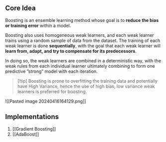 ## Core Idea
 Boosting is an ensemble learning method whose goal is to **reduce the bias or training error** within a model.
 
Boosting also uses homogeneous weak learners, and each weak learner trains using a random sample of data from the dataset. The training of each weak learner is done **sequentially**, with the goal that each weak learner will **learn from, adapt, and try to compensate for its predecessors**.

In doing so, the weak learners are combined in a deterministic way, with the
weak rules from each individual learner ultimately combining to form one predictive ”strong” model with each iteration.

> [!tip] Boosting is prone to overfitting the training data and potentially have High Variance, hence the use of high bias, low variance weak learners is preferred for boosting.



![[Pasted image 20240416164129.png]]
## Implementations
1. [[Gradient Boosting]]
2. [[AdaBoost]]



